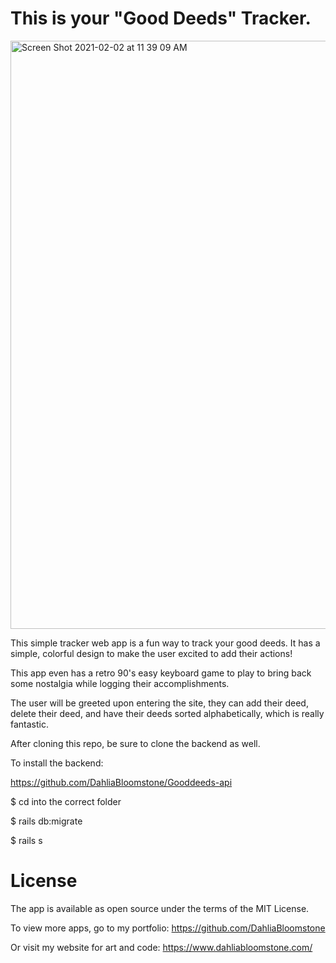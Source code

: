 # This is your "Good Deeds" Tracker.

<img width="941" alt="Screen Shot 2021-02-02 at 11 39 09 AM" src="https://user-images.githubusercontent.com/63209579/106631982-4769ca00-654b-11eb-83c1-0a90a2aafd43.png">


This simple tracker web app is a fun way to track your good deeds. It has a simple, colorful design to make the user excited to add their actions! 

This app even has a retro 90's easy keyboard game to play to bring back some nostalgia while logging their accomplishments. 

The user will be greeted upon entering the site, they can add their deed, delete their deed, and have their deeds sorted alphabetically, which is really fantastic. 

After cloning this repo, be sure to clone the backend as well.

To install the backend: 

https://github.com/DahliaBloomstone/Gooddeeds-api

$ cd into the correct folder

$ rails db:migrate

$ rails s

# License
The app is available as open source under the terms of the MIT License. 

To view more apps, go to my portfolio: https://github.com/DahliaBloomstone

Or visit my website for art and code: https://www.dahliabloomstone.com/

